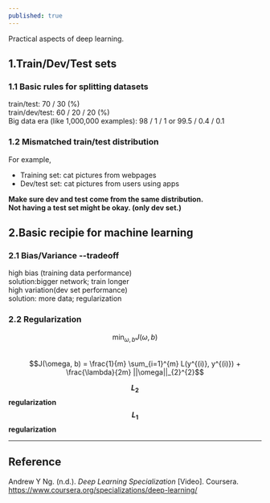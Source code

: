 ```yaml
---
published: true
---
```

Practical aspects of deep learning.

## 1.Train/Dev/Test sets
### 1.1 Basic rules for splitting datasets  
train/test: 70 / 30 (%)  
train/dev/test: 60 / 20 / 20 (%)  
Big data era (like 1,000,000 examples): 98 / 1 / 1 or 99.5 / 0.4 / 0.1  

### 1.2 Mismatched train/test distribution
For example,  
- Training set: cat pictures from webpages  
- Dev/test set: cat pictures from users using apps  

**Make sure dev and test come from the same distribution.**  
**Not having a test set might be okay. (only dev set.)**

## 2.Basic recipie for machine learning
### 2.1 Bias/Variance --tradeoff
high bias (training data performance)  
solution:bigger network; train longer  
high variation(dev set performance)  
solution: more data; regularization  
### 2.2 Regularization
$$\min_{\omega, b} J(\omega, b)$$  
$$J(\omega, b) = \frac{1}{m} \sum_{i=1}^{m} L(y^{(i)}, y^{(i)}) + \frac{\lambda}{2m} ||\omega||_{2}^{2}$$

**$$L_{2}$$ regularization**  
**$$L_{1}$$ regularization**

----
## Reference
Andrew Y Ng. (n.d.). _Deep Learning Specialization_ [Video]. Coursera.  
<https://www.coursera.org/specializations/deep-learning/>
